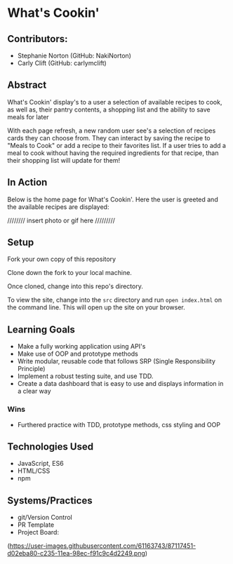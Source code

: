 # What's Cookin'

## Contributors:
- Stephanie Norton (GitHub: NakiNorton)
- Carly Clift (GitHub: carlymclift)

## Abstract
What's Cookin' display's to a user a selection of available recipes to cook, as well as, their pantry contents, a shopping list and the ability to save meals for later

With each page refresh, a new random user see's a selection of recipes cards they can choose from. They can interact by saving the recipe to "Meals to Cook" or add a recipe to their favorites list. If a user tries to add a meal to cook without having the required ingredients for that recipe, than their shopping list will update for them!

## In Action
Below is the home page for What's Cookin'. Here the user is greeted and the available recipes are displayed:

//////// insert photo or gif here /////////



## Setup

Fork your own copy of this repository

Clone down the fork to your local machine.

Once cloned, change into this repo's directory.

To view the site, change into the `src` directory and run `open index.html` on the command line. This will open up the site on your browser.

## Learning Goals
- Make a fully working application using API's
- Make use of OOP and prototype methods
- Write modular, reusable code that follows SRP (Single Responsibility Principle)
- Implement a robust testing suite, and use TDD.
- Create a data dashboard that is easy to use and displays information in a clear way

### Wins
- Furthered practice with TDD, prototype methods, css styling and OOP

## Technologies Used
- JavaScript, ES6
- HTML/CSS
- npm

## Systems/Practices
- git/Version Control
- PR Template
- Project Board: 

(https://user-images.githubusercontent.com/61163743/87117451-d02eba80-c235-11ea-98ec-f91c9c4d2249.png)
